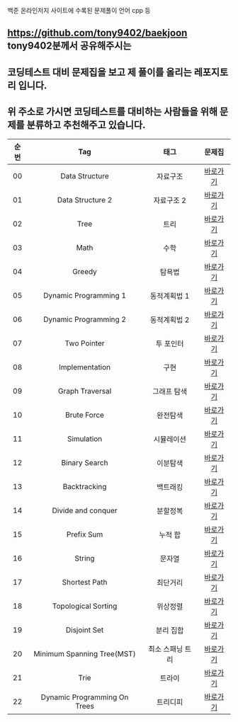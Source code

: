 백준 온라인저지 사이트에 수록된 문제풀이 언어 cpp 등

## https://github.com/tony9402/baekjoon tony9402분께서 공유해주시는 
## 코딩테스트 대비 문제집을 보고 제 풀이를 올리는 레포지토리 입니다.
## 위 주소로 가시면 코딩테스트를 대비하는 사람들을 위해 문제를 분류하고 추천해주고 있습니다. 



| 순번 | Tag                          | 태그                | 문제집    | 
| :--: | :--------------------------: | :-----------------: | :------:  |
| 00 | Data Structure | 자료구조 | [바로가기](./data_structure) |
| 01 | Data Structure 2 | 자료구조 2 | [바로가기](./data_structure2) | 
| 02 | Tree | 트리 | [바로가기](./tree) |
| 03 | Math | 수학 | [바로가기](./math) |
| 04 | Greedy | 탐욕법 | [바로가기](./greedy) |
| 05 | Dynamic Programming 1 | 동적계획법 1 | [바로가기](./dynamic_programming_1) | 
| 06 | Dynamic Programming 2 | 동적계획법 2 | [바로가기](./dynamic_programming_2) | 
| 07 | Two Pointer | 투 포인터 | [바로가기](./two_pointer) | 
| 08 | Implementation | 구현 | [바로가기](./implementation) | 
| 09 | Graph Traversal | 그래프 탐색 | [바로가기](./graph_traversal) | 
| 10 | Brute Force | 완전탐색 | [바로가기](./brute_force) | 
| 11 | Simulation | 시뮬레이션 | [바로가기](./simulation) | 
| 12 | Binary Search | 이분탐색 | [바로가기](./binary_search) | 
| 13 | Backtracking | 백트래킹 | [바로가기](./backtracking) | 
| 14 | Divide and conquer | 분할정복 | [바로가기](./divide_and_conquer) |
| 15 | Prefix Sum | 누적 합 | [바로가기](./prefix_sum) | 
| 16 | String | 문자열 | [바로가기](./string) |
| 17 | Shortest Path | 최단거리 | [바로가기](./shortest_path) | 
| 18 | Topological Sorting | 위상정렬 | [바로가기](./topological_sorting) | 
| 19 | Disjoint Set | 분리 집합 | [바로가기](./disjoint_set) |
| 20 | Minimum Spanning Tree(MST) | 최소 스패닝 트리 | [바로가기](./minimum_spanning_tree) | 
| 21 | Trie | 트라이 | [바로가기](./trie) |
| 22 | Dynamic Programming On Trees | 트리디피 | [바로가기](./dynamic_programming_on_trees) |
